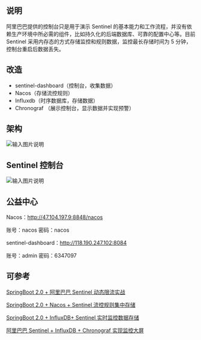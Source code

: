## 说明

阿里巴巴提供的控制台只是用于演示 Sentinel 的基本能力和工作流程，并没有依赖生产环境中所必需的组件，比如持久化的后端数据库、可靠的配置中心等。目前 Sentinel 采用内存态的方式存储监控和规则数据，监控最长存储时间为 5 分钟，控制台重启后数据丢失。

## 改造

- sentinel-dashboard（控制台，收集数据）
- Nacos（存储流控规则）
- Influxdb（时序数据库，存储数据）
- Chronograf （展示控制台，显示数据并实现预警）

## 架构

![输入图片说明](https://images.gitee.com/uploads/images/2019/0929/210553_1686537f_87650.png "流控数据监控预警.png")


## Sentinel 控制台

![输入图片说明](https://images.gitee.com/uploads/images/2019/0924/202051_71b85819_87650.png "屏幕截图.png")

## 公益中心

Nacos：http://47.104.197.9:8848/nacos

账号：nacos 密码：nacos

sentinel-dashboard：http://118.190.247.102:8084

账号：admin 密码：6347097

## 可参考

[SpringBoot 2.0 + 阿里巴巴 Sentinel 动态限流实战](https://blog.52itstyle.vip/archives/4395/)

[SpringBoot 2.0 + Nacos + Sentinel 流控规则集中存储](https://blog.52itstyle.vip/archives/4433/)

[SpringBoot 2.0 + InfluxDB+ Sentinel 实时监控数据存储](https://blog.52itstyle.vip/archives/4460/)

[阿里巴巴 Sentinel + InfluxDB + Chronograf 实现监控大屏](https://blog.52itstyle.vip/archives/4496/)
